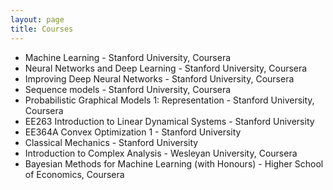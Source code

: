 ```yaml
---
layout: page
title: Courses
---
```


- Machine Learning - Stanford University, Coursera 
- Neural Networks and Deep Learning - Stanford University, Coursera
- Improving Deep Neural Networks - Stanford University, Coursera
- Sequence models - Stanford University, Coursera
- Probabilistic Graphical Models 1: Representation - Stanford University, Coursera
- EE263 Introduction to Linear Dynamical Systems - Stanford University
- EE364A Convex Optimization 1 - Stanford University
- Classical Mechanics - Stanford University
- Introduction to Complex Analysis - Wesleyan University, Coursera
- Bayesian Methods for Machine Learning (with Honours) - Higher School of Economics, Coursera
